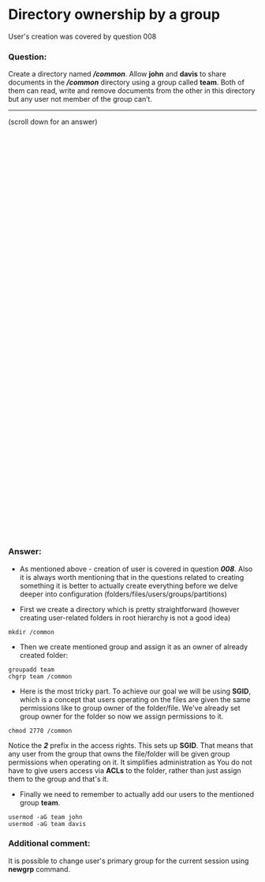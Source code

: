 # Directory ownership by a group

User's creation was covered by question 008 

### Question:
Create a directory named ***/common***. Allow **john** and **davis** to share documents in the ***/common*** directory using a group called **team**.
Both of them can read, write and remove documents from the other in this directory but any user not member of the group can’t.

***
(scroll down for an answer)

<br/><br/><br/><br/><br/><br/><br/><br/><br/><br/><br/><br/><br/><br/><br/><br/><br/><br/><br/><br/><br/><br/><br/><br/>
<br/><br/><br/><br/><br/><br/><br/><br/><br/><br/><br/><br/><br/><br/><br/><br/><br/><br/><br/><br/><br/><br/><br/><br/>

### Answer:

* As mentioned above - creation of user is covered in question ***008***. Also it is always worth mentioning that in the questions related to
creating something it is better to actually create everything before we delve deeper into configuration (folders/files/users/groups/partitions)

* First we create a directory which is pretty straightforward (however creating user-related folders in root hierarchy is not a good idea)

```
mkdir /common
```

* Then we create mentioned group and assign it as an owner of already created folder:

```
groupadd team
chgrp team /common
```


* Here is the most tricky part. To achieve our goal we will be using **SGID**, which is a concept that users operating on the files are
given the same permissions like to group owner of the folder/file. We've already set group owner for the folder so now we assign permissions to it.   

```
chmod 2770 /common
```

Notice the ***2*** prefix in the access rights. This sets up **SGID**. That means that any user from the group that owns the file/folder will be given
group permissions when operating on it. It simplifies administration as You do not have to give users access via **ACLs** to the folder, rather than
just assign them to the group and that's it.

* Finally we need to remember to actually add our users to the mentioned group **team**.
  
```
usermod -aG team john
usermod -aG team davis
```


### Additional comment:

It is possible to change user's primary group for the current session using **newgrp** command.

